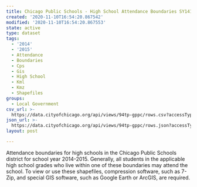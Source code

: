 ```yaml
---
title: Chicago Public Schools - High School Attendance Boundaries SY1415
created: '2020-11-10T16:54:20.867542'
modified: '2020-11-10T16:54:20.867553'
state: active
type: dataset
tags:
  - '2014'
  - '2015'
  - Attendance
  - Boundaries
  - Cps
  - Gis
  - High School
  - Kml
  - Kmz
  - Shapefiles
groups:
  - Local Government
csv_url: >-
  https://data.cityofchicago.org/api/views/94tp-gppc/rows.csv?accessType=DOWNLOAD
json_url: >-
  https://data.cityofchicago.org/api/views/94tp-gppc/rows.json?accessType=DOWNLOAD
layout: post

---
```

Attendance boundaries for high schools in the Chicago Public Schools district for school year 2014-2015. Generally, all students in the applicable high school grades who live within one of these boundaries may attend the school. To view or use these shapefiles, compression software, such as 7-Zip, and special GIS software, such as Google Earth or ArcGIS, are required.
